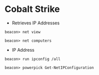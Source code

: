 # Cobalt Strike

- Retrieves IP Addresses

```
beacon> net view

beacon> net computers
```

- IP Address

```
beacon> run ipconfig /all

beacon> powerpick Get-NetIPConfiguration
```